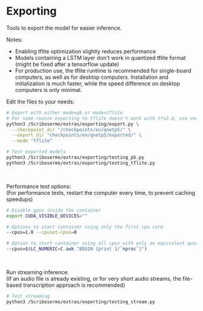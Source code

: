 # Exporting

Tools to export the model for easier inference.

Notes:

- Enabling tflite optimization slightly reduces performance
- Models containing a LSTM layer don't work in quantized tflite format (might be fixed after a tensorflow update)
- For production use, the tflite runtime is recommended for single-board computers, as well as for desktop computers.
  Installation and initialization is much faster, while the speed difference on desktop computers is only minimal.

Edit the files to your needs:

```bash
# Export with either mode=pb or mode=tflite
# For some reason exporting to tflite doesn't work with tf=2.4, use version 2.3 instead
python3 /Scribosermo/extras/exporting/export.py \
  --checkpoint_dir "/checkpoints/en/qnetp5/" \
  --export_dir "checkpoints/en/qnetp5/exported/" \
  --mode "tflite"

# Test exported models
python3 /Scribosermo/extras/exporting/testing_pb.py
python3 /Scribosermo/extras/exporting/testing_tflite.py
```

<br>

Performance test options: \
(For performance tests, restart the computer every time, to prevent caching speedups)

```bash
# Disable gpus inside the container
export CUDA_VISIBLE_DEVICES=""

# Options to start container using only the first cpu core
--cpus=1.0 --cpuset-cpus=0

# Option to start container using all cpus with only an equivalent quota of one cpu core
--cpus=$(LC_NUMERIC=C awk "BEGIN {print 1/`nproc`}")
```

<br>

Run streaming inference: \
(If an audio file is already existing, or for very short audio streams, the file-based transcription approach is recommended)

```bash
# Test streaming
python3 /Scribosermo/extras/exporting/testing_stream.py
```
